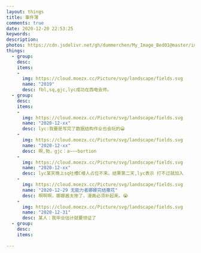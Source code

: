 ```yaml
---
layout: things
title: 事件薄
comments: true
date: 2020-12-20 22:53:25
keywords:
description:
photos: https://cdn.jsdelivr.net/gh/dummerchen/My_Image_Bed01@master/img/20201221160848.jpg
things:
  - group: 
    desc:
    items:
    - 
      img: https://cloud.moezx.cc/Picture/svg/landscape/fields.svg
      name: "2019"
      desc: fbl,sq,gjc,lyc成功在西电会师。
  - group: 
    desc:
    items:
    - 
      img: https://cloud.moezx.cc/Picture/svg/landscape/fields.svg
      name: "2020-12-xx"
      desc: lyc:我要是写完了数据结构作业也会玩的😀
    - 
      img: https://cloud.moezx.cc/Picture/svg/landscape/fields.svg
      name: "2020-12-xx"
      desc: 啊,勃，gjc：a~~~bortion
    - 
      img: https://cloud.moezx.cc/Picture/svg/landscape/fields.svg
      name: "2020-12-xx"
      desc: lyc某天晚上sq吐槽C楼人占位不来。结果第二天,lyc表示 打不过就加入
    -
      img: https://cloud.moezx.cc/Picture/svg/landscape/fields.svg
      name: "2020-12-29 无能力者娜娜完结撒花"
      desc: 啊啊啊，娜娜酱太惨了，漫画必须补起来。😭
    - 
      img: https://cloud.moezx.cc/Picture/svg/landscape/fields.svg
      name: "2020-12-31"
      desc: 某人：我毕业估计就要领证了
  - group:
    desc:
    items:
    
---
```

